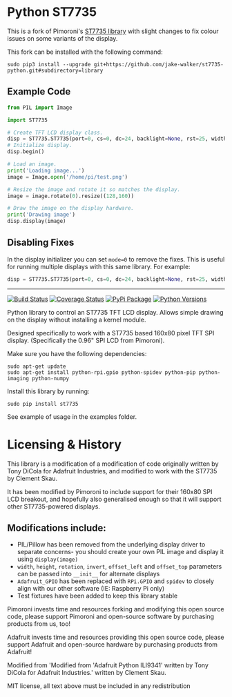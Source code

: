 # Python ST7735

This is a fork of Pimoroni's [ST7735 library](https://github.com/pimoroni/st7735-python) with slight changes to fix colour issues on some variants of the display.

This fork can be installed with the following command:

```
sudo pip3 install --upgrade git+https://github.com/jake-walker/st7735-python.git#subdirectory=library
```

## Example Code

```python
from PIL import Image

import ST7735

# Create TFT LCD display class.
disp = ST7735.ST7735(port=0, cs=0, dc=24, backlight=None, rst=25, width=128, height=160, rotation=0, invert=False, offset_left=0, offset_top=0)
# Initialize display.
disp.begin()

# Load an image.
print('Loading image...')
image = Image.open('/home/pi/test.png')

# Resize the image and rotate it so matches the display.
image = image.rotate(0).resize((128,160))

# Draw the image on the display hardware.
print('Drawing image')
disp.display(image)
```

## Disabling Fixes

In the display initializer you can set `mode=0` to remove the fixes. This is useful for running multiple displays with this same library. For example:

```python
disp = ST7735.ST7735(port=0, cs=0, dc=24, backlight=None, rst=25, width=128, height=160, rotation=0, invert=False, offset_left=0, offset_top=0, mode=0)
```

---

[![Build Status](https://travis-ci.com/pimoroni/st7735-python.svg?branch=master)](https://travis-ci.com/pimoroni/st7735-python)
[![Coverage Status](https://coveralls.io/repos/github/pimoroni/st7735-python/badge.svg?branch=master)](https://coveralls.io/github/pimoroni/st7735-python?branch=master)
[![PyPi Package](https://img.shields.io/pypi/v/st7735.svg)](https://pypi.python.org/pypi/st7735)
[![Python Versions](https://img.shields.io/pypi/pyversions/st7735.svg)](https://pypi.python.org/pypi/st7735)


Python library to control an ST7735 TFT LCD display. Allows simple drawing on the display without installing a kernel module.

Designed specifically to work with a ST7735 based 160x80 pixel TFT SPI display. (Specifically the 0.96" SPI LCD from Pimoroni).

Make sure you have the following dependencies:

````
sudo apt-get update
sudo apt-get install python-rpi.gpio python-spidev python-pip python-imaging python-numpy
````

Install this library by running:

````
sudo pip install st7735
````

See example of usage in the examples folder.


# Licensing & History

This library is a modification of a modification of code originally written by Tony DiCola for Adafruit Industries, and modified to work with the ST7735 by Clement Skau.

It has been modified by Pimoroni to include support for their 160x80 SPI LCD breakout, and hopefully also generalised enough so that it will support other ST7735-powered displays.

## Modifications include:

* PIL/Pillow has been removed from the underlying display driver to separate concerns- you should create your own PIL image and display it using `display(image)`
* `width`, `height`, `rotation`, `invert`, `offset_left` and `offset_top` parameters can be passed into `__init__` for alternate displays
* `Adafruit_GPIO` has been replaced with `RPi.GPIO` and `spidev` to closely align with our other software (IE: Raspberry Pi only)
* Test fixtures have been added to keep this library stable

Pimoroni invests time and resources forking and modifying this open source code, please support Pimoroni and open-source software by purchasing products from us, too!

Adafruit invests time and resources providing this open source code, please support Adafruit and open-source hardware by purchasing products from Adafruit!

Modified from 'Modified from 'Adafruit Python ILI9341' written by Tony DiCola for Adafruit Industries.' written by Clement Skau.

MIT license, all text above must be included in any redistribution
